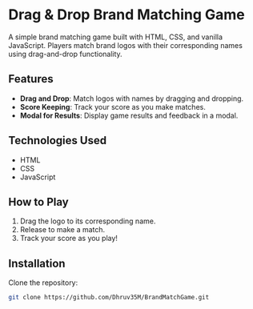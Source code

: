 # Drag & Drop Brand Matching Game

A simple brand matching game built with HTML, CSS, and vanilla JavaScript. Players match brand logos with their corresponding names using drag-and-drop functionality.

## Features
- **Drag and Drop**: Match logos with names by dragging and dropping.
- **Score Keeping**: Track your score as you make matches.
- **Modal for Results**: Display game results and feedback in a modal.

## Technologies Used
- HTML
- CSS
- JavaScript

## How to Play
1. Drag the logo to its corresponding name.
2. Release to make a match.
3. Track your score as you play!

## Installation
Clone the repository:
```bash
git clone https://github.com/Dhruv35M/BrandMatchGame.git
